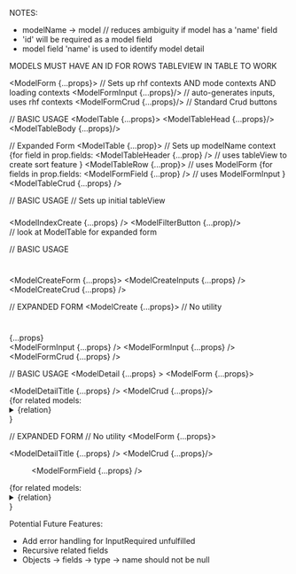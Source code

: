 <!-- prettier-ignore-start -->
<!-- SOMETHING AUTO-GENERATED BY TOOLS - START -->

NOTES: 
- modelName -> model // reduces ambiguity if model has a 'name' field
- 'id' will be required as a model field
- model field 'name' is used to identify  model detail

MODELS MUST HAVE AN ID FOR ROWS TABLEVIEW IN TABLE TO WORK
<!-- ModelForm -->
  <ModelForm {...props}></ModelForm> // Sets up rhf contexts AND mode contexts AND loading contexts
  <ModelFormInput {...props}/>  // auto-generates inputs, uses rhf contexts
  <ModelFormCrud {...props}/> // Standard Crud buttons

<!-- ModelTable -->
// BASIC USAGE
<ModelTable  {...props}>
    <ModelTableHead {...props}/>
    <ModelTableBody {...props}/>
</ModelTable>

// Expanded Form
<ModelTable {...prop}> // Sets up modelName context
    <thead>
        <tr>
            {for field in prop.fields: 
                <ModelTableHeader {...prop} /> // uses tableView to create sort feature
                <th><th>
                <th></th>
            }
        </tr>
    </thead>
    <tbody>
        <ModelTableRow {...prop}> // uses ModelForm
            {for fields in prop.fields:
                <td><ModelFormField {...prop} /></td> // uses ModelFormInput
            }
            <td></td>
            <ModelTableCrud {...props} />
        </ModelTableRow>
        <tr>
            <td>
            <td>
        </tr>
    </tbody>
</ModelTable>

<!-- MODEL INDEX -->
// BASIC USAGE
<ModelIndex> // Sets up initial tableView
    <div>
        <h3></h3>
        <ModelIndexCreate {...props} />
        <ModelFilterButton  {...prop}/>
    </div>
    <ModelIndexTable /> // look at ModelTable for expanded form
</ModelIndex>

<!-- Model Create -->
// BASIC USAGE
<ModelCreate>
    <div>
        <h1></h1>
    </div>
    <ModelCreateForm {...props}>
        <ModelCreateInputs {...props} />
        <ModelCreateCrud {...props} />
    </ModelCreateForm>
</ModelCreate>

// EXPANDED FORM
<ModelCreate {...props}> // No utility
    <div>
        <h1></h1>
    </div>
    <ModelForm> {...props}
        <form>
            <ModelFormInput {...props} /> 
            <ModelFormInput {...props} />
            <ModelFormCrud {...props} />
        </form>
    </ModelForm>
</ModelCreate>

<!-- Model Detail -->
// BASIC USAGE
<ModelDetail {...props} >
    <ModelForm {...props}>
        <div>
            <ModelDetailTitle {...props} />
            <ModelCrud {...props}/>
        </div>
        <ModelDetailFields />
    </ModelForm>
    {for related models:
        <details>
            <summary>{relation}</summary> 
            <ModelDetailTable {...props}/>
        </details>
    }
</ModelDetail>

// EXPANDED FORM
<ModelDetail> // No utility
    <ModelForm {...props}>
        <div>
            <ModelDetailTitle {...props} />
            <ModelCrud {...props}/>
        </div>
        <dl>
            <dt></dt>
            <dd><ModelFormField {...props} /></dd>
        </dl>
    </ModelForm>
    {for related models: 
      <details>
            <summary>{relation}</summary> 
            <ModelTable {...props}/> // Full expansion shown in ModelTable
      </details>
    }
</ModelDetail>


Potential Future Features:
- Add error handling for InputRequired unfulfilled
- Recursive related fields
- Objects -> fields -> type -> name should not be null


<!-- SOMETHING AUTO-GENERATED BY TOOLS - END -->
<!-- prettier-ignore-end -->
